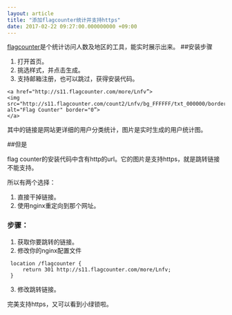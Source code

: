 ```yaml
---
layout: article
title: "添加flagcounter统计并支持https"
date: 2017-02-22 09:27:00.000000000 +09:00
---
```



[flagcounter](https://flagcounter.com)是个统计访问人数及地区的工具，能实时展示出来。
##安装步骤
1. 打开首页。
2. 挑选样式，并点击生成。
3. 支持邮箱注册，也可以跳过，获得安装代码。

```
<a href="http://s11.flagcounter.com/more/Lnfv”>
<img src="http://s11.flagcounter.com/count2/Lnfv/bg_FFFFFF/txt_000000/border_CCCCCC/columns_2/maxflags_10/viewers_0/labels_0/pageviews_0/flags_0/percent_0/" alt="Flag Counter" border="0”>
</a>
```
其中的链接是网站更详细的用户分类统计，图片是实时生成的用户统计图。

##但是

flag counter的安装代码中含有http的url。它的图片是支持https，就是跳转链接不能支持。

所以有两个选择：
1. 直接干掉链接。
2. 使用nginx重定向到那个网址。

### 步骤：

1. 获取你要跳转的链接。
2. 修改你的nginx配置文件
```
 location /flagcounter {
     return 301 http://s11.flagcounter.com/more/Lnfv;
 }
```
3. 修改跳转链接。

完美支持https，又可以看到小绿锁啦。
